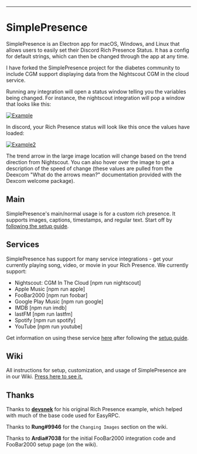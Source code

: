 ---
# SimplePresence
SimplePresence is an Electron app for macOS, Windows, and Linux that allows users to easily set their Discord Rich Presence Status.
It has a config for default strings, which can then be changed through the app at any time.

I have forked the SimplePresence project for the diabetes community to include CGM support displaying data from the Nightscout CGM in the cloud service.

Running any integration will open a status window telling you the variables being changed. For instance, the nightscout integration will pop a window that looks like this:

[![Example](https://i.imgur.com/L3ujYvU.png)]()

In discord, your Rich Presence status will look like this once the values have loaded:

[![Example2](https://i.imgur.com/pAjokj6.png)]()

The trend arrow in the large image location will change based on the trend direction from Nightscout. You can also hover over the image to get a description of the speed of change (these values are pulled from the Deexcom "What do the arrows mean?" documentation provided with the Dexcom welcome package).

## Main
SimplePresence's main/normal usage is for a custom rich presence. It supports images, captions, timestamps, and regular text. Start off by [following the setup guide](https://github.com/justdotJS/SimplePresence/wiki/setup).

## Services
SimplePresence has support for many service integrations - get your currently playing song, video, or movie in your Rich Presence. We currently support:
- Nightscout: CGM In The Cloud [npm run nightscout]
- Apple Music [npm run apple]
- FooBar2000 [npm run foobar]
- Google Play Music [npm run google]
- IMDB [npm run imdb]
- lastFM [npm run lastfm]
- Spotify [npm run spotify]
- YouTube [npm run youtube]

Get information on using these service [here](https://github.com/justdotJS/SimplePresence/wiki/Services) after following the [setup guide](https://github.com/justdotJS/SimplePresence/wiki/setup).

## Wiki
All instructions for setup, customization, and usage of SimplePresence are in our Wiki. [Press here to see it.](https://github.com/justdotJS/SimplePresence/wiki/)

## Thanks
Thanks to **[devsnek](https://github.com/devsnek)** for his original Rich Presence example, which helped with much of the base code used for EasyRPC.

Thanks to **Rung#9946** for the `Changing Images` section on the wiki.

Thanks to **Ardia#7038** for the initial FooBar2000 integration code and FooBar2000 setup page (on the wiki).
